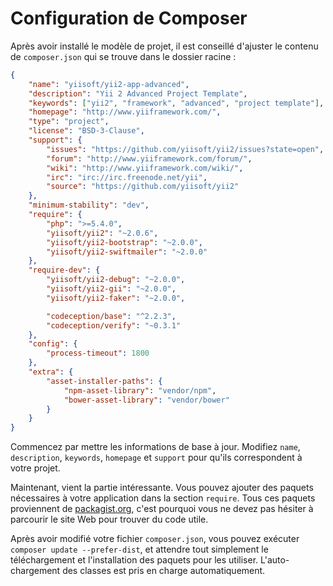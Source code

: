 Configuration de Composer
========================

Après avoir installé le modèle de projet, il est conseillé d'ajuster le contenu de `composer.json` qui se trouve dans le dossier racine :

```json
{
    "name": "yiisoft/yii2-app-advanced",
    "description": "Yii 2 Advanced Project Template",
    "keywords": ["yii2", "framework", "advanced", "project template"],
    "homepage": "http://www.yiiframework.com/",
    "type": "project",
    "license": "BSD-3-Clause",
    "support": {
        "issues": "https://github.com/yiisoft/yii2/issues?state=open",
        "forum": "http://www.yiiframework.com/forum/",
        "wiki": "http://www.yiiframework.com/wiki/",
        "irc": "irc://irc.freenode.net/yii",
        "source": "https://github.com/yiisoft/yii2"
    },
    "minimum-stability": "dev",
    "require": {
        "php": ">=5.4.0",
        "yiisoft/yii2": "~2.0.6",
        "yiisoft/yii2-bootstrap": "~2.0.0",
        "yiisoft/yii2-swiftmailer": "~2.0.0"
    },
    "require-dev": {
        "yiisoft/yii2-debug": "~2.0.0",
        "yiisoft/yii2-gii": "~2.0.0",
        "yiisoft/yii2-faker": "~2.0.0",

        "codeception/base": "^2.2.3",
        "codeception/verify": "~0.3.1"
    },
    "config": {
        "process-timeout": 1800
    },
    "extra": {
        "asset-installer-paths": {
            "npm-asset-library": "vendor/npm",
            "bower-asset-library": "vendor/bower"
        }
    }
}
```

Commencez par mettre les informations de base à jour. Modifiez `name`, `description`, `keywords`, `homepage` et `support` pour qu'ils correspondent à votre projet.

Maintenant, vient la partie intéressante. Vous pouvez ajouter des paquets nécessaires à votre application dans la section `require`. 
Tous ces paquets proviennent de [packagist.org](https://packagist.org/), c'est pourquoi vous ne devez pas hésiter à parcourir le site Web pour trouver du code utile. 

Après avoir modifié votre fichier `composer.json`, vous pouvez exécuter  `composer update --prefer-dist`, et attendre tout simplement le téléchargement et l'installation des paquets pour les utiliser. L'auto-chargement des classes est pris en charge automatiquement. 
